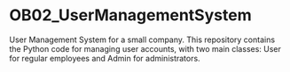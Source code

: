# OB02_UserManagementSystem
User Management System for a small company. This repository contains the Python code for managing user accounts, with two main classes: User for regular employees and Admin for administrators.
